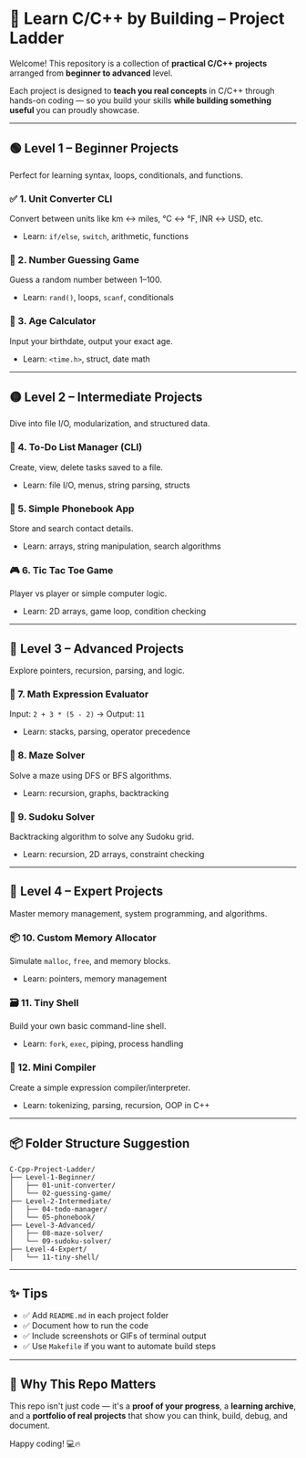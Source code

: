 # 🚀 Learn C/C++ by Building – Project Ladder

Welcome! This repository is a collection of **practical C/C++ projects** arranged from **beginner to advanced** level.

Each project is designed to **teach you real concepts** in C/C++ through hands-on coding — so you build your skills **while building something useful** you can proudly showcase.

---

## 🟢 Level 1 – Beginner Projects
Perfect for learning syntax, loops, conditionals, and functions.

### ✅ 1. Unit Converter CLI
Convert between units like km ↔ miles, °C ↔ °F, INR ↔ USD, etc.
- Learn: `if/else`, `switch`, arithmetic, functions

### 🎲 2. Number Guessing Game
Guess a random number between 1–100.
- Learn: `rand()`, loops, `scanf`, conditionals

### 📅 3. Age Calculator
Input your birthdate, output your exact age.
- Learn: `<time.h>`, struct, date math

---

## 🟡 Level 2 – Intermediate Projects
Dive into file I/O, modularization, and structured data.

### 📝 4. To-Do List Manager (CLI)
Create, view, delete tasks saved to a file.
- Learn: file I/O, menus, string parsing, structs

### 💾 5. Simple Phonebook App
Store and search contact details.
- Learn: arrays, string manipulation, search algorithms

### 🎮 6. Tic Tac Toe Game
Player vs player or simple computer logic.
- Learn: 2D arrays, game loop, condition checking

---

## 🔵 Level 3 – Advanced Projects
Explore pointers, recursion, parsing, and logic.

### 🧮 7. Math Expression Evaluator
Input: `2 + 3 * (5 - 2)` → Output: `11`
- Learn: stacks, parsing, operator precedence

### 🧠 8. Maze Solver
Solve a maze using DFS or BFS algorithms.
- Learn: recursion, graphs, backtracking

### 🧩 9. Sudoku Solver
Backtracking algorithm to solve any Sudoku grid.
- Learn: recursion, 2D arrays, constraint checking

---

## 🔴 Level 4 – Expert Projects
Master memory management, system programming, and algorithms.

### 📦 10. Custom Memory Allocator
Simulate `malloc`, `free`, and memory blocks.
- Learn: pointers, memory management

### 🗃️ 11. Tiny Shell
Build your own basic command-line shell.
- Learn: `fork`, `exec`, piping, process handling

### 🧾 12. Mini Compiler
Create a simple expression compiler/interpreter.
- Learn: tokenizing, parsing, recursion, OOP in C++

---

## 📦 Folder Structure Suggestion

```
C-Cpp-Project-Ladder/
├── Level-1-Beginner/
│   ├── 01-unit-converter/
│   └── 02-guessing-game/
├── Level-2-Intermediate/
│   ├── 04-todo-manager/
│   └── 05-phonebook/
├── Level-3-Advanced/
│   ├── 08-maze-solver/
│   └── 09-sudoku-solver/
├── Level-4-Expert/
│   └── 11-tiny-shell/
```

---

## ✨ Tips
- ✅ Add `README.md` in each project folder
- ✅ Document how to run the code
- ✅ Include screenshots or GIFs of terminal output
- ✅ Use `Makefile` if you want to automate build steps

---

## 🧠 Why This Repo Matters
This repo isn't just code — it's a **proof of your progress**, a **learning archive**, and a **portfolio of real projects** that show you can think, build, debug, and document.

Happy coding! 💻🔥
